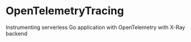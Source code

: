 # OpenTelemetryTracing
Instrumenting serverless Go application with OpenTelemetry with X-Ray backend
